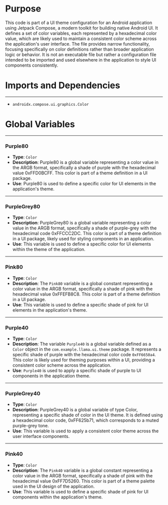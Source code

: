 # Purpose
This code is part of a UI theme configuration for an Android application using Jetpack Compose, a modern toolkit for building native Android UI. It defines a set of color variables, each represented by a hexadecimal color value, which are likely used to maintain a consistent color scheme across the application's user interface. The file provides narrow functionality, focusing specifically on color definitions rather than broader application logic or behavior. It is not an executable file but rather a configuration file intended to be imported and used elsewhere in the application to style UI components consistently.
# Imports and Dependencies

---
- `androidx.compose.ui.graphics.Color`


# Global Variables

---
### Purple80
- **Type**: `Color`
- **Description**: Purple80 is a global variable representing a color value in the ARGB format, specifically a shade of purple with the hexadecimal value 0xFFD0BCFF. This color is part of a theme definition in a UI package.
- **Use**: Purple80 is used to define a specific color for UI elements in the application's theme.


---
### PurpleGrey80
- **Type**: `Color`
- **Description**: PurpleGrey80 is a global variable representing a color value in the ARGB format, specifically a shade of purple-grey with the hexadecimal code 0xFFCCC2DC. This color is part of a theme definition in a UI package, likely used for styling components in an application.
- **Use**: This variable is used to define a specific color for UI elements within the theme of the application.


---
### Pink80
- **Type**: `Color`
- **Description**: The `Pink80` variable is a global constant representing a color value in the ARGB format, specifically a shade of pink with the hexadecimal value 0xFFEFB8C8. This color is part of a theme definition in a UI package.
- **Use**: This variable is used to define a specific shade of pink for UI elements in the application's theme.


---
### Purple40
- **Type**: `Color`
- **Description**: The variable `Purple40` is a global variable defined as a `Color` object in the `com.example.llama.ui.theme` package. It represents a specific shade of purple with the hexadecimal color code `0xFF6650a4`. This color is likely used for theming purposes within a UI, providing a consistent color scheme across the application.
- **Use**: `Purple40` is used to apply a specific shade of purple to UI components in the application theme.


---
### PurpleGrey40
- **Type**: `Color`
- **Description**: PurpleGrey40 is a global variable of type Color, representing a specific shade of color in the UI theme. It is defined using a hexadecimal color code, 0xFF625b71, which corresponds to a muted purple-grey tone.
- **Use**: This variable is used to apply a consistent color theme across the user interface components.


---
### Pink40
- **Type**: `Color`
- **Description**: The `Pink40` variable is a global constant representing a color value in the ARGB format, specifically a shade of pink with the hexadecimal value 0xFF7D5260. This color is part of a theme palette used in the UI design of the application.
- **Use**: This variable is used to define a specific shade of pink for UI components within the application's theme.


